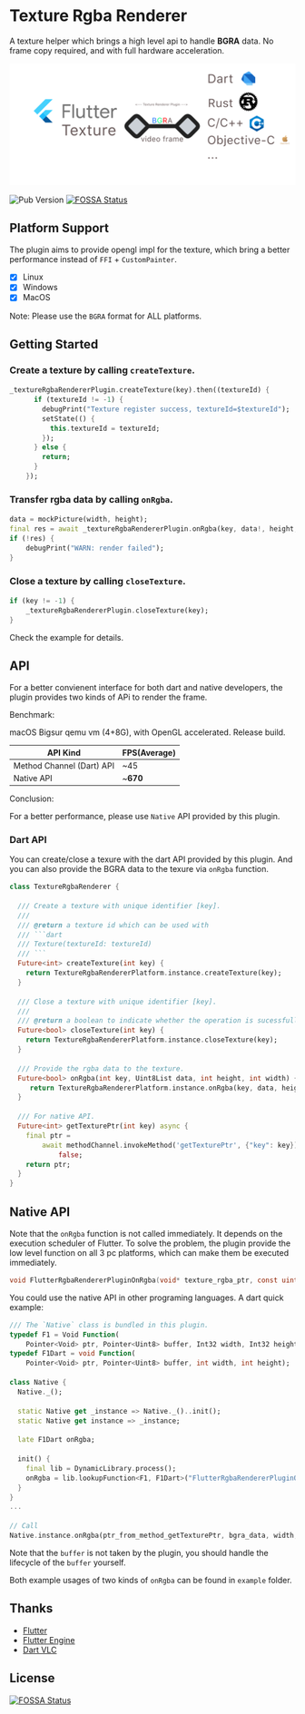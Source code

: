 # Texture Rgba Renderer 

A texture helper which brings a high level api to handle **BGRA** data. No frame copy required, and with full hardware acceleration.

![](./res/banner.png)

![Pub Version](https://img.shields.io/pub/v/texture_rgba_renderer)
[![FOSSA Status](https://app.fossa.com/api/projects/git%2Bgithub.com%2FKingtous%2Fflutter_texture_rgba_renderer.svg?type=shield)](https://app.fossa.com/projects/git%2Bgithub.com%2FKingtous%2Fflutter_texture_rgba_renderer?ref=badge_shield)

## Platform Support

The plugin aims to provide opengl impl for the texture, which bring a better performance instead of `FFI` + `CustomPainter`.

- [x] Linux
- [x] Windows
- [x] MacOS

Note: Please use the `BGRA` format for ALL platforms.

## Getting Started

### Create a texture by calling `createTexture`.

```dart
_textureRgbaRendererPlugin.createTexture(key).then((textureId) {
      if (textureId != -1) {
        debugPrint("Texture register success, textureId=$textureId");
        setState(() {
          this.textureId = textureId;
        });
      } else {
        return;
      }
    });
```

### Transfer rgba data by calling `onRgba`.

```dart
data = mockPicture(width, height);
final res = await _textureRgbaRendererPlugin.onRgba(key, data!, height, width);
if (!res) {
    debugPrint("WARN: render failed");
}
```

### Close a texture by calling `closeTexture`.
```dart
if (key != -1) {
    _textureRgbaRendererPlugin.closeTexture(key);
}
```

Check the example for details.

## API

For a better convienent interface for both dart and native developers, the plugin provides two kinds of APi to render the frame.

Benchmark:

macOS Bigsur qemu vm (4+8G), with OpenGL accelerated. Release build.

| API Kind | FPS(Average) | 
|----|-----|
| Method Channel (Dart) API | ~45 |
| Native API | ~**670** |

Conclusion:

For a better performance, please use `Native` API provided by this plugin.

### Dart API

You can create/close a texure with the dart API provided by this plugin. And you can also provide the BGRA data to the texure via `onRgba` function.

```dart
class TextureRgbaRenderer {

  /// Create a texture with unique identifier [key].
  /// 
  /// @return a texture id which can be used with
  /// ```dart
  /// Texture(textureId: textureId)
  /// ```
  Future<int> createTexture(int key) {
    return TextureRgbaRendererPlatform.instance.createTexture(key); 
  }

  /// Close a texture with unique identifier [key].
  /// 
  /// @return a boolean to indicate whether the operation is sucessfully executed.
  Future<bool> closeTexture(int key) {
    return TextureRgbaRendererPlatform.instance.closeTexture(key); 
  }

  /// Provide the rgba data to the texture.
  Future<bool> onRgba(int key, Uint8List data, int height, int width) {
     return TextureRgbaRendererPlatform.instance.onRgba(key, data, height, width); 
  }

  /// For native API.
  Future<int> getTexturePtr(int key) async {
    final ptr =
        await methodChannel.invokeMethod('getTexturePtr', {"key": key}) ??
            false;
    return ptr;
  }
}
```

## Native API

Note that the `onRgba` function is not called immediately. It depends on the execution scheduler of Flutter. To solve the problem, the plugin provide the low level function on all 3 pc platforms, which can make them be executed immediately.

```c
void FlutterRgbaRendererPluginOnRgba(void* texture_rgba_ptr, const uint8_t* buffer, int width, int height)
```

You could use the native API in other programing languages. A dart quick example:

```dart
/// The `Native` class is bundled in this plugin.
typedef F1 = Void Function(
    Pointer<Void> ptr, Pointer<Uint8> buffer, Int32 width, Int32 height);
typedef F1Dart = void Function(
    Pointer<Void> ptr, Pointer<Uint8> buffer, int width, int height);

class Native {
  Native._();

  static Native get _instance => Native._()..init();
  static Native get instance => _instance;

  late F1Dart onRgba;

  init() {
    final lib = DynamicLibrary.process();
    onRgba = lib.lookupFunction<F1, F1Dart>("FlutterRgbaRendererPluginOnRgba");
  }
}
...

// Call
Native.instance.onRgba(ptr_from_method_getTexturePtr, bgra_data, width, height);
```

Note that the `buffer` is not taken by the plugin, you should handle the lifecycle of the `buffer` yourself.

Both example usages of two kinds of `onRgba` can be found in `example` folder.

## Thanks

- [Flutter](https://github.com/flutter/flutter)
- [Flutter Engine](https://github.com/flutter/engine)
- [Dart VLC](https://github.com/alexmercerind/dart_vlc) 

## License
[![FOSSA Status](https://app.fossa.com/api/projects/git%2Bgithub.com%2FKingtous%2Fflutter_texture_rgba_renderer.svg?type=large)](https://app.fossa.com/projects/git%2Bgithub.com%2FKingtous%2Fflutter_texture_rgba_renderer?ref=badge_large)